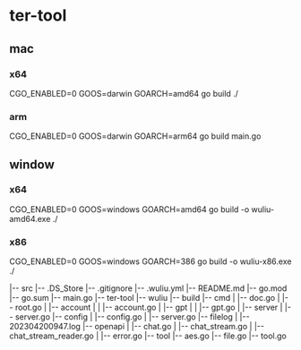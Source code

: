 # ter-tool

## mac 

### x64
CGO_ENABLED=0 GOOS=darwin GOARCH=amd64 go build ./

### arm
CGO_ENABLED=0 GOOS=darwin GOARCH=arm64 go build main.go




## window 
### x64
CGO_ENABLED=0 GOOS=windows GOARCH=amd64 go build -o wuliu-amd64.exe ./

### x86
CGO_ENABLED=0 GOOS=windows GOARCH=386 go build -o wuliu-x86.exe ./


|-- src
    |-- .DS_Store
    |-- .gitignore
    |-- .wuliu.yml
    |-- README.md
    |-- go.mod
    |-- go.sum
    |-- main.go
    |-- ter-tool
    |-- wuliu
    |-- build
    |-- cmd
    |   |-- doc.go
    |   |-- root.go
    |   |-- account
    |   |   |-- account.go
    |   |-- gpt
    |   |   |-- gpt.go
    |   |-- server
    |       |-- server.go
    |-- config
    |   |-- config.go
    |   |-- server.go
    |-- filelog
    |   |-- 202304200947.log
    |-- openapi
    |   |-- chat.go
    |   |-- chat_stream.go
    |   |-- chat_stream_reader.go
    |   |-- error.go
    |-- tool
        |-- aes.go
        |-- file.go
        |-- tool.go
